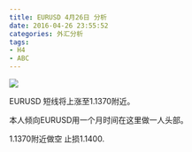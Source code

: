 ```yaml
---
title: EURUSD 4月26日 分析
date: 2016-04-26 23:55:52
categories: 外汇分析
tags:
- H4
- ABC
---
```

![](http://eurusd.qiniudn.com/14601.png)

EURUSD 短线将上涨至1.1370附近。

本人倾向EURUSD用一个月时间在这里做一人头部。

1.1370附近做空 止损1.1400.


